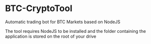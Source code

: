 # BTC-CryptoTool
Automatic trading bot for BTC Markets based on NodeJS

The tool requires NodeJS to be installed and the folder containing the application is stored on the root of your drive
